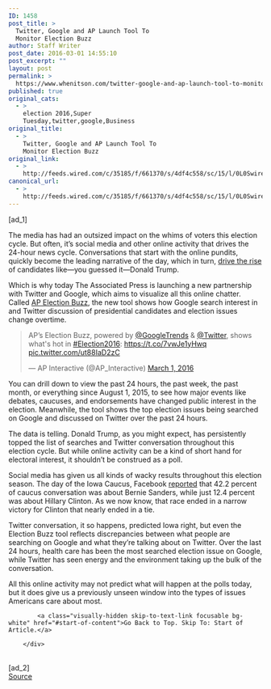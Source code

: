 ```yaml
---
ID: 1458
post_title: >
  Twitter, Google and AP Launch Tool To
  Monitor Election Buzz
author: Staff Writer
post_date: 2016-03-01 14:55:10
post_excerpt: ""
layout: post
permalink: >
  https://www.whenitson.com/twitter-google-and-ap-launch-tool-to-monitor-election-buzz/
published: true
original_cats:
  - >
    election 2016,Super
    Tuesday,twitter,google,Business
original_title:
  - >
    Twitter, Google and AP Launch Tool To
    Monitor Election Buzz
original_link:
  - >
    http://feeds.wired.com/c/35185/f/661370/s/4df4c558/sc/15/l/0L0Swired0N0C20A160C0A30Ctwitter0Egoogle0Eap0Elaunch0Etool0Emonitor0Eelection0Ebuzz0C/story01.htm
canonical_url:
  - >
    http://feeds.wired.com/c/35185/f/661370/s/4df4c558/sc/15/l/0L0Swired0N0C20A160C0A30Ctwitter0Egoogle0Eap0Elaunch0Etool0Emonitor0Eelection0Ebuzz0C/story01.htm
---
```

 [ad_1]
<br><div id=""><p>The media has had an outsized impact on the whims of voters this election cycle. But often, it’s social media and other online activity that drives the 24-hour news cycle. Conversations that start with the online pundits, quickly become the leading narrative of the day, which in turn, <a href="http://www.wired.com/2016/02/trump-hacked-election-4-far-easy-steps/" target="_blank">drive the rise</a> of candidates like—you guessed it—Donald Trump.</p>
<p>Which is why today The Associated Press is launching a new partnership with Twitter and Google, which aims to visualize all this online chatter. Called <a href="http://elections.ap.org/buzz" target="_blank">AP Election Buzz</a>, the new tool shows how Google search interest in and Twitter discussion of presidential candidates and election issues change overtime. </p>
<blockquote class="twitter-tweet" data-lang="en" readability="5.5846153846154"><p lang="en" dir="ltr">AP’s Election Buzz, powered by <a href="https://twitter.com/GoogleTrends">@GoogleTrends</a> &amp; <a href="https://twitter.com/twitter">@Twitter</a>, shows what's hot in <a href="https://twitter.com/hashtag/Election2016?src=hash">#Election2016</a>: <a href="https://t.co/7vwJe1yHwq">https://t.co/7vwJe1yHwq</a> <a href="https://t.co/ut88IaD2zC">pic.twitter.com/ut88IaD2zC</a></p>
<p>— AP Interactive (@AP_Interactive) <a href="https://twitter.com/AP_Interactive/status/704671258278031360">March 1, 2016</a></p></blockquote>

<p>You can drill down to view the past 24 hours, the past week, the past month, or everything since August 1, 2015, to see how major events like debates, caucuses, and endorsements have changed public interest in the election. Meanwhile, the tool shows the top election issues being searched on Google and discussed on Twitter over the past 24 hours.</p>
<p>The data is telling. Donald Trump, as you might expect, has persistently topped the list of searches and Twitter conversation throughout this election cycle. But while online activity can be a kind of short hand for electoral interest, it shouldn’t be construed as a poll. </p>
<p>Social media has given us all kinds of wacky results throughout this election season. The day of the Iowa Caucus, Facebook <a href="http://www.wired.com/2016/02/the-2016-iowa-caucuses-liveblog-bernies-got-some-buzz/" target="_blank">reported</a> that 42.2 percent of caucus conversation was about Bernie Sanders, while just 12.4 percent was about Hillary Clinton. As we now know, that race ended in a narrow victory for Clinton that nearly ended in a tie. </p>
<p>Twitter conversation, it so happens, predicted Iowa right, but even the Election Buzz tool reflects discrepancies between what people are searching on Google and what they’re talking about on Twitter. Over the last 24 hours, health care has been the most searched election issue on Google, while Twitter has seen energy and the environment taking up the bulk of the conversation.</p>
<p>All this online activity may not predict what will happen at the polls today, but it does give us a previously unseen window into the types of issues Americans care about most. </p>

			<a class="visually-hidden skip-to-text-link focusable bg-white" href="#start-of-content">Go Back to Top. Skip To: Start of Article.</a>

		</div>
<br>[ad_2]
<br><a href="http://feeds.wired.com/c/35185/f/661370/s/4df4c558/sc/15/l/0L0Swired0N0C20A160C0A30Ctwitter0Egoogle0Eap0Elaunch0Etool0Emonitor0Eelection0Ebuzz0C/story01.htm">Source </a>